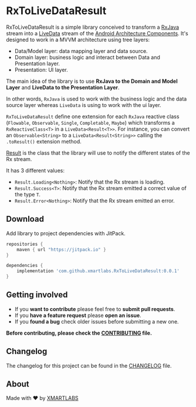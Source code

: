 # RxToLiveDataResult

RxToLiveDataResult is a simple library conceived to transform a [RxJava](https://github.com/ReactiveX/RxJava) stream into a [LiveData](https://developer.android.com/topic/libraries/architecture/livedata) stream of the [Android Architecture Components](https://developer.android.com/topic/libraries/architecture/).
It's designed to work in a MVVM architecture using tree layers:

- Data/Model layer: data mapping layer and data source.
- Domain layer: business logic and interact between Data and Presentation layer.
- Presentation: UI layer.

The main idea of the library is to use **RxJava to the Domain and Model Layer** and **LiveData to the Presentation Layer**.

In other words, `RxJava` is used to work with the business logic and the data source layer whereas `LiveData` is using to work with the ui layer.

`RxToLiveDataResult` define one extension for each `RxJava` reactive class (`Flowable`, `Observable`, `Single`, `Completable`, `Maybe`) which transforms a `RxReactiveClass<T>` in a `LiveData<Result<T>>`.
For instance, you can convert an `Observable<String>` to a `LiveData<Result<String>>` calling the `.toResult()` extension method.

[Result<T>](library/src/main/java/com/xmartlabs/rxtolivedataresult/Result.kt) is the class that the library will use to notify the different states of the Rx stream.

It has 3 different values:
- `Result.Loading<Nothing>`: Notify that the Rx stream is loading.
- `Result.Success<T>`: Notify that the Rx stream emitted a correct value of the type `T`.
- `Result.Error<Nothing>`: Notify that the Rx stream emitted an error.


## Download

Add library to project dependencies with JitPack.
```groovy
repositories {
    maven { url "https://jitpack.io" }
}

dependencies {
    implementation 'com.github.xmartlabs.RxToLiveDataResult:0.0.1'
}
```

## Getting involved

* If you **want to contribute** please feel free to **submit pull requests**.
* If you **have a feature request** please **open an issue**.
* If you **found a bug** check older issues before submitting a new one.

**Before contributing, please check the [CONTRIBUTING](CONTRIBUTING.md) file.**

## Changelog

The changelog for this project can be found in the [CHANGELOG](CHANGELOG.md) file.

## About
Made with ❤️ by [XMARTLABS](http://xmartlabs.com)
